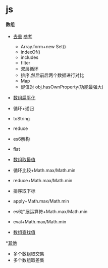# js

#### 数组

 * [去重](unique.js)    [参考](https://juejin.im/post/6844903482093387783#heading-10)
   * Array.form+new Set()
   * indexOf()
   * includes
   * filter
   * 双层循环
   * 排序,然后前后两个数据进行对比
   * Map
   * 键值对 obj.hasOwnProperty(功能最强大)
   
 * [数组扁平化](flatten.js)
  * 循环+递归
  * toString
  * reduce
  * es6解构
  * flat
  
 * [数组取最值](findMax.js)
  * 循环比较+Math.max/Math.min
  * reduce+Math.max/Math.min
  * 排序取下标
  * apply+Math.max/Math.min
  * es6扩展运算符+Math.max/Math.min
  * eval+Math.max/Math.min
 * [数组查找值](findOne.js)
  
 *[其他](others.js)
  * 多个数组取交集
  * 多个数组取差集
